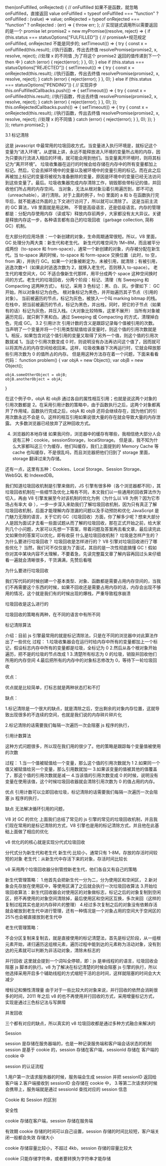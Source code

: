 then(onFulfilled, onRejected) {
// onFulfilled 如果不是函数，就忽略 onFulfilled，直接返回 value
onFulfilled =
typeof onFulfilled === "function" ? onFulfilled : (value) => value;
onRejected =
typeof onRejected === "function"
? onRejected
: (err) => {
throw err;
};
// 实现链式调用所以需要返回的是一个 promise
let promise2 = new myPromise((resolve, reject) => {
if (this.status === statusOptions["FULFILLED"]) {
// promiseA+规范规定 onFulfilled, onRejected 不能是同步的;
setTimeout(() => {
try {
const x = onFulfilled(this.result); //执行函数，传出去终值
resolvePromise(promise2, x, resolve, reject); //处理 x 的不同值 ,为了将这个 promise2 返回的值传递到下一个 then 中
} catch (error) {
reject(error);
}
}, 0);
} else if (this.status === statusOptions["REJECTED"]) {
setTimeout(() => {
try {
const x = onRejected(this.result); //执行函数，传出去终值
resolvePromise(promise2, x, resolve, reject);
} catch (error) {
reject(error);
}
}, 0);
} else if (this.status === statusOptions["PENDING"]) {
// 实现异步
this.onFulfilledCallbacks.push(() => {
setTimeout(() => {
try {
const x = onFulfilled(this.result); //执行函数，传出去终值
resolvePromise(promise2, x, resolve, reject);
} catch (error) {
reject(error);
}
}, 0);
});
this.onRejectedCallbacks.push(() => {
setTimeout(() => {
try {
const x = onRejected(this.result); //执行函数，传出去终值
resolvePromise(promise2, x, resolve, reject); //处理 x 的不同值
} catch (error) {
reject(error);
}
}, 0);
});
}
});
return promise2;
}

3.1 标记清除

这是 javascript 中最常用的垃圾回收方式。当变量进入执行环境是，就标记这个变量为“进入环境”。从逻辑上讲，永远不能释放进入环境的变量所占用的内存，因为只要执行流进入相应的环境，就可能会用到他们。当变量离开环境时，则将其标记为“离开环境”。
垃圾收集器在运行的时候会给存储在内存中的所有变量都加上标记。然后，它会去掉环境中的变量以及被环境中的变量引用的标记。而在此之后再被加上标记的变量将被视为准备删除的变量，原因是环境中的变量已经无法访问到这些变量了。最后。垃圾收集器完成内存清除工作，销毁那些带标记的值，并回收他们所占用的内存空间。
当对象，无法从根对象沿着引用遍历到，即不可达（unreachable），进行清除。对于上面的例子，fn() 里面的 a 和 b 在函数执行完毕后，就不能通过外面的上下文进行访问了，所以就可以清除了。
这是当前主流的 GC 算法，V8 里面就是用这种。
不管是高级语言，还是低级语言。内存的管理都是：分配内存使用内存（读或写）释放内存前两步，大家都没有太大异议。关键是释放内存这一步，各种语言都有自己的垃圾回收（garbage collection, 简称 GC）机制。

在大部分的应用场景：一个新创建的对象，生命周期通常很短。所以，V8 里面，GC 处理分为两大类：新生代和老生代。
新生代的堆空间为 1M~8M，而且被平分成两份（to-space 和 from-space），通常一个新创建的对象，内存被分配在新生代。当 to-space 满的时候，to-space 和 form-space 交换位置（此时，to 空，from 满），并执行 GC。如果一个对象被断定为，未被引用，就清除；有被引用，逃逸次数+1（如果此时逃逸次数为 2，就移入老生代，否则移入 to-space）。
老生代的堆空间大，GC 不适合像新生代那样，用平分成两个 space 这种空间换时间的方式。老生代的垃圾回收，分两个阶段：标记、清理（有 Sweeping 和 Compacting 这两种方式）。
标记，采用 3 色标记：黑、白、灰。步骤如下：
GC 开始，所以对象标记为白色。
根对象标记为黑色，并开始遍历其子节点（引用的对象）。
当前被遍历的节点，标记为灰色，被放入一个叫 marking bitmap 的栈。在栈中，把当前被遍历的节点，标记为黑色，并出栈，同时，把它的子节点（如果有的话）标记为灰色，并压入栈。（大对象比较特殊，这里不展开）
当所有对象被遍历完后，就只剩下黑和白。通过 Sweeping 或 Compacting 的方式，清理掉白色，完成 GC。
3.2 引用计次
引用计数的含义是跟踪记录每个值被引用的次数。当声明了一个变量并将一个引用类型赋值给该变量时，则这个值的引用次数就是 1。相反，如果包含对这个值引用的变量又取得了另外一个值，则这个值的引用次数就减 1。当这个引用次数变成 0 时，则说明没有办法再访问这个值了，因而就可以将其所占的内存空间给收回来。这样，垃圾收集器下次再运行时，它就会释放那些引用次数为 0 的值所占的内存。
但是用这种方法存在着一个问题，下面来看看代码：
function problem() {
var objA = new Object();
var objB = new Object();

    objA.someOtherObject = objB;
    objB.anotherObject = objA;

}

在这个例子中，objA 和 objB 通过各自的属性相互引用；也就是说这两个对象的引用次数都是 2。在采用引用计数的策略中，由于函数执行之后，这两个对象都离开了作用域，函数执行完成之后，objA 和 objB 还将会继续存在，因为他们的引用次数永远不会是 0。这样的相互引用如果说很大量的存在就会导致大量的内存泄露。
大多数浏览器已经放弃了这种回收方式。

4. 浏览器的本地存储
   如果我问你，浏览器中的缓存有哪些，我相信绝大部分人会说有三种：cookie，sessionStorage，localStorage。
   但是诶，我不知为什么大家都叫这三个为缓存，他们叫缓存，我们上面提到的 Memory Cache 等 cache 也叫缓存，不是很乱吗，而且浏览器把他们归到了 storage 里面，storage 翻译过来为存储。

还有一点，这里有五种：Cookies、Local Storage、Session Storage、WebSQL 和 IndexedDB。

我们知道垃圾回收机制是引擎来做的，JS 引擎有很多种（各个浏览器都不同），其垃圾回收机制在一些细节及优化上略有不同，本文我们以一些通用的回收算法作为切入，再由 V8 引擎发展至今对该机制的优化为例（为什么以 V8 为例？因为它市场占有率大 😄 ），一步一步深入来助我们了解垃圾回收机制，因为只有真正了解垃圾回收机制，后面才能理解内存泄漏的问题以及手动预防和优化
JavaScript 是门魅力无限的语言，关于它的 GC（垃圾回收）方面，你了解多少呢？想来大部分人是因为面试才去看一些面试题从而了解的垃圾回收，那在正式开始之前，给大家列几个小问题，大家可以先想一下答案，带着问题及答案再去看文章，最后读完此文如果你的答案可以优化，即有收获
什么是垃圾回收机制？
垃圾是怎样产生的？
为什么要进行垃圾回收？
垃圾回收是怎样进行的？
V8 引擎对垃圾回收进行了哪些优化？
当然，我们可不仅仅是为了面试，其目的是一次性彻底搞懂 GC！假如你对其中某块内容不太理解，不要着急，先读完整篇文章了解内容再回过头来仔细看一遍就会清晰很多，干货满满，先赞后看哦

为什么要进行垃圾回收

我们写代码的时候创建一个基本类型、对象、函数都是需要占用内存空间的，当我们不再需要这个东西的时候，如果不回收还是需要占用内存的话，内存会出现不够用的情况，这个就是我们有的时候出现的爆栈，严重导致程序崩溃

垃圾回收是这么进行的

垃圾回收的策略有两种，在不同的语言中有所不同

标记清除算法

介绍：目前 js 引擎最常用的就是标记清除法，只是在不同的浏览器中对此算法作出了一些优化
过程： 1.垃圾收集器会在运行时给内存中所有的变量都加上一个标记，假设标志内存中所有的变量都是垃圾，全标记为 0 2.然后从各个根对象开始遍历，把不是的垃圾的节点改成 1 3.清楚所有标志为 0 的垃圾，销毁并回收他们所用的内存空间 4.最后把所有的内存中的对象标志修改为 0，等待下一轮垃圾回收

优点：

优点就是比较简单，打标志就是两种状态打和不打

缺点：

1.标记清除是一个很大的缺点，就是清除之后，空出剩余的对象内存位置，这就导致出现很多的不连续的空间，也就是我们说的内存碎片碎片化

2.标记清除的话需要我们每隔一次遍历一次会阻塞 js 程序的执行，

引用计数算法

这种方式问题很多，所以现在我们用的很少了。他的策略是跟踪每个变量值被使用的次数

过程： 1.当一个值被赋值给一个变量，那么这个值的引用次数就为 1 2.如果同一个值又被赋值给另一个变量，那么引用数就加一 3.如果该变量的值被其他的值覆盖了，那这个值的引用次数就是减一 4.当该值的引用次数变成 0 的时候，说明没有变量在使用该值，这个时候垃圾回收器就会清除引用次数为 0 的值占用的内存。

优点
引用计数可以立即回收垃圾，标记清除的话需要我们每隔一次遍历一次会阻塞 js 程序的执行，

缺点
无法解决循环引用的问题，

V8 对 GC 的优化
上面我们总结了常见的 js 引擎的常见的垃圾回收机制，并且我们现在常用的是标记清除的方式，V8 引擎也是用的标记清除方式，并且他在此基础上面做了相应的优化

v8 优化的的核心就是实现分代式垃圾回收

分代式分为新生代和老生代
新生代:比较小，通常只有 1-8M，存放的存活时间较短的对象
老生代：从新生代中存活下来的对象，存活时间比较长

v8 采用两个垃圾回收器分别管控新老生代，他们各自又有自己的策略

新生代管理策略： 1.他首先会把新生代一分为二，分为使用区和空闲区， 2.新对象会先存放在使用区中，等使用区满了之后就会执行一次垃圾回收算法 3.开始垃圾回收算法：新生代回收器会对使用区的对象做标志，标记之后的对象复制到空闲区，把不再使用的对象空间清除掉，最后使用区和空闲区互换，多次来回（这样的复制过程其实也是对内存碎片的整理） 4.经过多次复制之后的对象没有依赖存活就会被放到老生代中进行管理，还有一种情况是一个对象占用的空间大于空闲区的 25%也会被直接放到老生代中

老生代管理策略：

不会分区复制来复制去，就是直接使用的标记清楚法，首先是标记阶段，从一组根元素开始，递归遍历这组根元素，遍历过程中能到达的元素称为活动对象，没有到达的元素就可以判断为非活动对象，清除未标志的

并行回收
这里就会提到一个词叫全停顿，即：js 是单线程的的语言，垃圾回收会阻塞 js 脚本的执行。v8 为了解决在标记清楚的时候会阻塞 js 引擎的执行，所以他选择采用开启多个辅助线程的方式缩短干活的总时间，这样就阻塞的时间会大大减少

增标记和懒性清理量
由于对于一些比较大的对象来说，并行回收的依然会消耗很多的时间，2011 年之后 v8 的也不再使用并行回收的方式，采用增量标记方式，实现是通过三色标记法与写屏障

并发回收

三个都有对应的缺点，所以真实的 v8 垃圾回收都是通过多种方式融合来解决的

Session

session 是存储在服务器端的，也是一种记录服务端和客户端会话状态的机制
session 是基于 cookie 的，session 存储在客户端，sessionId 存储在
客户端的 cookie 中

session 的认证流程

1.用户第一次请求服务器的时候，服务端会生成 session 并把 sessionID 返回给客户端 2.客户端接收到 sessionID 会存储在 cookie 中， 3.等第二次请求的时候会携带上，服务端就是通过 sessionId 查找对应的 session 信息

Cookie 和 Session 的区别

安全性

cookie 存储在客户端，session 存储在服务端

有效期
cookie 存储的时间可以自己设置，session 存储的时间比较短，客户端关闭一般都会失效
存储大小

cookie 存储容量比较小，不超过 4kb，session 存储的容量比较大

cookie 只能存储字符串，或者要转换为字符串才能存储
